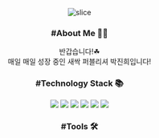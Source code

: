 <div align = center>

![slice](https://capsule-render.vercel.app/api?type=slice&color=auto&height=250&text=WELCOM👋🏻&fontAlign=75&rotate=15&fontAlignY=30&desc=Jinhee's%20Github&descAlign=70&descAlignY=44)


### #About Me 🖐🏻

반갑습니다!☘  
매일 매일 성장 중인 새싹 퍼블리셔 박진희입니다!

### #Technology Stack 📚

<img src ="https://img.shields.io/badge/HTML5-E34F26.svg?&style=for-the-badge&logo=HTML5&logoColor=white"/>
<img src ="https://img.shields.io/badge/CSS-1572B6.svg?&style=for-the-badge&logo=css3&logoColor=white"/>
<img src ="https://img.shields.io/badge/scss-CC6699.svg?&style=for-the-badge&logo=sass&logoColor=white"/>  
  
<img src ="https://img.shields.io/badge/javascript-F7DF1E.svg?&style=for-the-badge&logo=javascript&logoColor=black"/>
<img src ="https://img.shields.io/badge/jquery-0769AD.svg?&style=for-the-badge&logo=jquery&logoColor=white"/>
<img src ="https://img.shields.io/badge/react-FF4154.svg?&style=for-the-badge&logo=reactquery&logoColor=white"/>

### #Tools 🛠

<!--
**xxini98/xxini98** is a ✨ _special_ ✨ repository because its `README.md` (this file) appears on your GitHub profile.

Here are some ideas to get you started:

- 🔭 I’m currently working on ...
- 🌱 I’m currently learning ...
- 👯 I’m looking to collaborate on ...
- 🤔 I’m looking for help with ...
- 💬 Ask me about ...
- 📫 How to reach me: ...
- 😄 Pronouns: ...
- ⚡ Fun fact: ...
  -->
